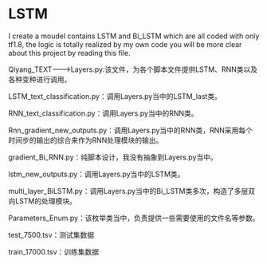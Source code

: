# LSTM
I create a moudel contains LSTM and Bi_LSTM which are all coded with only tf1.8, the logic is totally realized by my own code
you will be more clear about this project by reading this file.

Qiyang_TEXT--->Layers.py:该文件，为各个脚本文件提供LSTM、RNN类以及各种变种进行调用。

LSTM_text_classification.py：调用Layers.py当中的LSTM_last类。

RNN_text_classification.py：调用Layers.py当中的RNN类。

Rnn_gradient_new_outputs.py：调用Layers.py当中的RNN类，RNN采用每个时间步的输出的综合来作为RNN处理模块的输出。

gradient_Bi_RNN.py：纯脚本设计，我没有抽象到Layers.py当中。

lstm_new_outputs.py：调用Layers.py当中的LSTM类。

multi_layer_BiLSTM.py：调用Layers.py当中的Bi_LSTM类多次，构造了多层双向LSTM的处理模块。

Parameters_Enum.py：该枚举类当中，负责提供一些需要使用的文件名等参数。

test_7500.tsv：测试集数据

train_17000.tsv：训练集数据

